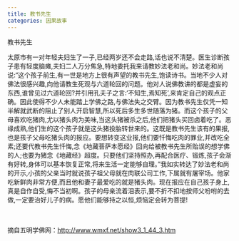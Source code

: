 ```yaml
---
title: 教书先生
categories: 因果故事
---
```




教书先生

太原市有一对年轻夫妇生了一子,已经两岁还不会走路,话也说不清楚。医生诊断孩子患有轻度脑瘫,夫妇二人万分焦急,特地委托我来请教妙法老和尚。妙法老和尚说:“这个孩子前生,有一世是地方上很有声望的教书先生,饱读诗书。当地不少人对佛法很感兴趣,向他请教生死观与六道轮回的问题。他对人说佛教讲的都是虚妄的东西,谁曾见过六道轮回?并引用孔夫子之言:‘不知生,焉知死’,来肯定自己的观点正确。因此使得不少人未能踏上学佛之路,与佛法失之交臂。因为教书先生仅凭一知半解就武断的阻止了别人开启智慧,所以死后多生多世随落为猪。而这个孩子的父母喜欢吃猪肉,尤以猪头肉为美味,当这头猪被杀之后,他们把猪头买回卤着吃了。恶缘成熟,他们生的这个孩子就是这头猪投胎转世来的。这既是教书先生该有的果报,也是孩子父母吃猪头肉的报应。要想转变这业报,他们要忏悔吃肉的罪业,并改吃全素;还要代教书先生忏悔,念《地藏菩萨本愿经》回向给被教书先生所贻误的想学佛的人;也要为猪念《地藏经》超度。只要他们坚持照办,再配合医疗、锻炼,孩子会渐有好转,身体可以基本恢复正常,将来生活一定能够自理。”我如实转达了妙法老和尚的开示,小孩的父亲当时就说孩子祖父母就在肉联公司工作,下属就有屠宰场。他家吃新鲜肉非常方便,而且他和妻子最爱吃的就是猪头肉。现在报应在自己孩子身上,真是自作自受,悔不当初啊。孩子的母亲流着泪表示,要不折不扣地按师父吩咐的去做,一定要治好儿子的病。愿他们能够持之以恒,烦恼定会转为菩提!

　 　

摘自五明学佛网：http://www.wmxf.net/show3_1_44_3.htm